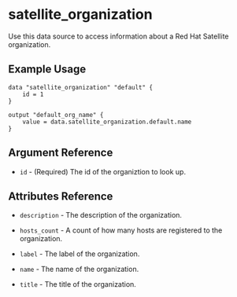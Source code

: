 # satellite\_organization

Use this data source to access information about a Red Hat Satellite organization.

## Example Usage

```hcl
data "satellite_organization" "default" {
    id = 1
}

output "default_org_name" {
    value = data.satellite_organization.default.name
}
```

## Argument Reference

* `id` - (Required) The id of the organiztion to look up.

## Attributes Reference

* `description` - The description of the organization.

* `hosts_count` - A count of how many hosts are registered to the organization.

* `label` - The label of the organization.

* `name` - The name of the organization.

* `title` - The title of the organization.
